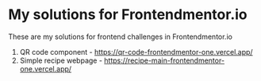 
# My solutions for Frontendmentor.io

These are my solutions for frontend challenges in Frontendmentor.io

1) QR code component - https://qr-code-frontendmentor-one.vercel.app/
2) Simple recipe webpage - https://recipe-main-frontendmentor-one.vercel.app/


